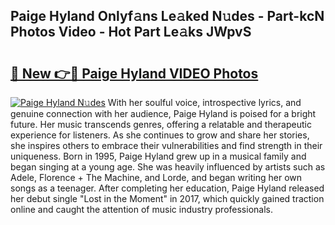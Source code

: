 ## Paige Hyland Onlyf𝚊ns Le𝚊ked N𝚞des - Part-kcN Photos Video - Hot Part Le𝚊ks JWpvS

# <h2><a href="http://ab94374.deff.icu/?id=Paige+Hyland">🔗 New 👉🔴 Paige Hyland VIDEO Photos</a></h2>

[![Paige Hyland N𝚞des](https://i.imgur.com/rIISA9y.gif)](http://ab94374.deff.icu/?id=Paige+Hyland)
With her soulful voice, introspective lyrics, and genuine connection with her audience, Paige Hyland is poised for a bright future. Her music transcends genres, offering a relatable and therapeutic experience for listeners. As she continues to grow and share her stories, she inspires others to embrace their vulnerabilities and find strength in their uniqueness. Born in 1995, Paige Hyland grew up in a musical family and began singing at a young age. She was heavily influenced by artists such as Adele, Florence + The Machine, and Lorde, and began writing her own songs as a teenager. After completing her education, Paige Hyland released her debut single "Lost in the Moment" in 2017, which quickly gained traction online and caught the attention of music industry professionals.
